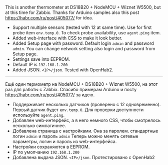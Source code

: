 This is another thermometer at DS18B20 + NodeMCU + Wiznet W5500, but at this time for Zabbix. 
Thanks for Arduino samples also this post https://habr.com/ru/post/405077/ for idea.

* Support multiple sensors (tested with 12 at same time). Use for first probe item `env.temp.0`.
To check probe availability, use `agent.ping` item.
* Added web-interface with CSS to make it look better.
* Added Setup page with password. Default login `admin` and password `admin`. You can change network setting also login and password from Setup page.
* Settings save into EEPROM.
* Default IP is `192.168.1.200`
* Added JSON. `<IP>/json`. Tested with OpenHab2.

_____
Ещё один термометр на NodeMCU + DS18B20 + Wiznet W5500, на этот раз для работы с Zabbix. Спасибо примерам Arduino и посту https://habr.com/ru/post/405077/ за идею. 

* Поддерживает несколько датчиков (проверено с 12 одновременно). Первый датчик будет `env.temp.0`. Для проверки доступности используйте `agent.ping`.
* Добавлен web-интерфейс, а в него немного CSS, чтобы смотрелось несколько симпатичнее.
* Добавлена страница с настройками. Она за паролем. стандартные логин `admin` и пароль `admin` Теперь можно менять сетевые параметры, логин и пароль из web-интерфейса. 
* Настройки сохраняются в EEPROM.
* IP по умолчанию `192.168.1.200`
* Добавлена выдача JSON. `<IP>/json`. Протестировано с OpenHab2
